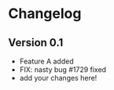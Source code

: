 # Changelog

## Version 0.1

- Feature A added
- FIX: nasty bug #1729 fixed
- add your changes here!
